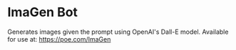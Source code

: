 # ImaGen Bot

Generates images given the prompt using OpenAI's Dall-E model. Available for use at: https://poe.com/ImaGen

